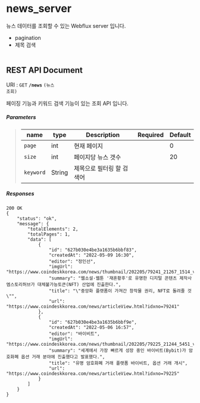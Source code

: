 # news_server
뉴스 데이터를 조회할 수 있는 Webflux server 입니다.
 - pagination
 - 제목 검색
<br><br>
## REST API Document

URI : <code>GET</code> 
<code><b>/news</b></code> 
<code>(뉴스 조회)</code>
<p>페이징 기능과 키워드 검색 기능이 있는 조회 API 입니다.</p>

##### Parameters
> | name   |  type      | Description      | Required | Default |
> |--------|------------|----------------|---|---|
> | `page` |  int  | 현재 페이지     |  | 0 |
> | `size` |  int  | 페이지당 뉴스 갯수     |  | 20 |  
> | `keyword` |  String  | 제목으로 필터링 할 검색어     |  |  |

##### Responses
<pre><code>200 OK
{
    "status": "ok",
    "message": {
        "totalElements": 2,
        "totalPages": 1,
        "data": [
            {
                "id": "627b030e4be3a1635b6bbf83",
                "createdAt": "2022-05-09 16:30",
                "editor": "정인선",
                "imgUrl": "https://www.coindeskkorea.com/news/thumbnail/202205/79241_21267_1514_v150.jpg",
                "summary": "웹소설·웹툰 '재혼황후'로 유명한 디지털 콘텐츠 제작사 엠스토리허브가 대체불가능토큰(NFT) 산업에 진출한다.",
                "title": "\"중앙화 플랫폼이 가져간 창작물 권리, NFT로 돌려줄 것\"",
                "url": "https://www.coindeskkorea.com/news/articleView.html?idxno=79241"
            },
            {
                "id": "627b030e4be3a1635b6bbf9e",
                "createdAt": "2022-05-06 16:57",
                "editor": "바이비트",
                "imgUrl": "https://www.coindeskkorea.com/news/thumbnail/202205/79225_21244_5451_v150.jpg",
                "summary": "세계에서 가장 빠르게 성장 중인 바이비트(Bybit)가 암호화폐 옵션 거래 분야에 진출했다고 발표했다.",
                "title": "유명 암호화폐 거래 플랫폼 바이비트, 옵션 거래 개시",
                "url": "https://www.coindeskkorea.com/news/articleView.html?idxno=79225"
            }
        ]
    }
}</code></pre>
<br><br>


